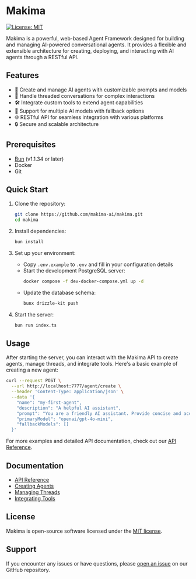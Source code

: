 # Makima

[![License: MIT](https://img.shields.io/badge/License-MIT-yellow.svg)](https://opensource.org/licenses/MIT)

Makima is a powerful, web-based Agent Framework designed for building and managing AI-powered conversational agents. It provides a flexible and extensible architecture for creating, deploying, and interacting with AI agents through a RESTful API.

## Features

- 🤖 Create and manage AI agents with customizable prompts and models
- 🧵 Handle threaded conversations for complex interactions
- 🛠 Integrate custom tools to extend agent capabilities
- 🔄 Support for multiple AI models with fallback options
- 🌐 RESTful API for seamless integration with various platforms
- 🔒 Secure and scalable architecture

## Prerequisites

- [Bun](https://bun.sh) (v1.1.34 or later)
- Docker
- Git

## Quick Start

1. Clone the repository:

   ```bash
   git clone https://github.com/makima-ai/makima.git
   cd makima
   ```

2. Install dependencies:

   ```bash
   bun install
   ```

3. Set up your environment:

   - Copy `.env.example` to `.env` and fill in your configuration details
   - Start the development PostgreSQL server:
     ```bash
     docker compose -f dev-docker-compose.yml up -d
     ```
   - Update the database schema:
     ```bash
     bunx drizzle-kit push
     ```

4. Start the server:
   ```bash
   bun run index.ts
   ```

## Usage

After starting the server, you can interact with the Makima API to create agents, manage threads, and integrate tools. Here's a basic example of creating a new agent:

```bash
curl --request POST \
  --url http://localhost:7777/agent/create \
  --header 'Content-Type: application/json' \
  --data '{
    "name": "my-first-agent",
    "description": "A helpful AI assistant",
    "prompt": "You are a friendly AI assistant. Provide concise and accurate responses.",
    "primaryModel": "openai/gpt-4o-mini",
    "fallbackModels": []
  }'
```

For more examples and detailed API documentation, check out our [API Reference](docs/api.md).

## Documentation

- [API Reference](docs/api.md)
- [Creating Agents](docs/agent.md)
- [Managing Threads](docs/thread.md)
- [Integrating Tools](docs/tool.md)

## License

Makima is open-source software licensed under the [MIT license](LICENSE).

## Support

If you encounter any issues or have questions, please [open an issue](https://github.com/makima-ai/makima/issues) on our GitHub repository.
